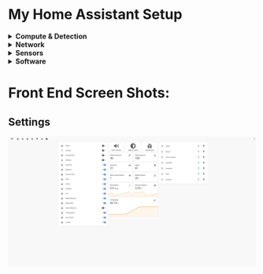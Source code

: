 # My Home Assistant Setup
<details>
<summary>
  <b>Compute & Detection</b></summary>
  <ul>
  <li><a href="https://www.intel.com/content/www/us/en/products/boards-kits/nuc/kits/nuc7i5bnh.html">Intel NUC</a></li>
  <li><a href="https://www.aliexpress.com/item/Wireless-Zigbee-CC2531-Sniffer-Bare-Board-Packet-Protocol-Analyzer-Module-USB-Interface-Dongle-Capture-Packet-Module/32852226435.html?spm=2114.search0104.3.9.6ae64da4Ihy5MO&ws_ab_test=searchweb0_0,searchweb201602_1_10065_10130_10068_10890_10547_319_10546_317_10548_10545_10696_453_10084_454_10083_10618_10307_537_536_10902_10059_10884_10887_321_322_10103,searchweb201603_57,ppcSwitch_0&algo_expid=532ac65a-3e80-4722-aded-c42d3397f247-1&algo_pvid=532ac65a-3e80-4722-aded-c42d3397f247">CC 2531</a></li>
  </ul>
</details>
<details>
<summary>
  <b>Network</b></summary>
  <p><a href="https://store.google.com/product/google_wifi">Google Wi-Fi</a></p>
</details>
<details>
<summary>
  <b>Sensors</b></summary>
  <p>I like using Xiaomi sensors as they're cheap, reliable, and portable. This is especially relevant to my use case as I bought the majority of the sensors used in my setup as a renter. I'm in the process of building a house and these sensors will be quick to pack up and set-up in the new house. I don't trust the original Xioami gateway, which often phones home to China so I blocked internet access to the gateway, which acts as the Zigbee coordinator. Eventually, I'll remove the gateway altogether and just use Zigbee2mqtt as a bridge between each device and Home Assistant</p>
  <ul>
  <li><a href="https://www.aliexpress.com/item/New-Original-Xiaomi-Mijia-Human-Body-Sensor-Infrared-Smart-Home-Detector-Motion-Sensor-Safe-Moistureproof-15ms/32858852215.html?spm=2114.search0104.3.19.111f316b2zfoj2&ws_ab_test=searchweb0_0,searchweb201602_1_10065_10130_10068_10890_10547_319_10546_317_10548_10545_10696_453_10084_454_10083_10618_10307_537_536_10902_10059_10884_10887_321_322_10103,searchweb201603_57,ppcSwitch_0&algo_expid=cfc297f2-d6a6-4952-a632-a63ac3f66fdd-2&algo_pvid=cfc297f2-d6a6-4952-a632-a63ac3f66fdd">Xiaomi Mijia Human Body Sensor</a></li>
  <li><a href="https://www.aliexpress.com/item/2019-Xiaomi-Mi-Smart-Temperature-and-Humidity-Sensor-Mini-Intelligent-Sensor-Put-the-baby-Home-office/32986664949.html?spm=2114.search0104.3.32.17e2205013KSAz&ws_ab_test=searchweb0_0,searchweb201602_1_10065_10130_10068_10890_10547_319_10546_317_10548_10545_10696_453_10084_454_10083_10618_10307_537_536_10902_10059_10884_10887_321_322_10103,searchweb201603_57,ppcSwitch_0&algo_expid=246f6dd6-c260-492f-82da-5b9358ca0864-7&algo_pvid=246f6dd6-c260-492f-82da-5b9358ca0864">Xiaomi Mi Smart Temperature & Humidty</a></li>
  <li><a href="https://www.aliexpress.com/item/Xiaomi-Aqara-Wireless-Flood-Water-Immersing-Sensor-IP67-Waterproof-App-Remote-Cantrol-Remote-Mijia-Smart-Home/32921707280.html?spm=2114.search0104.3.55.69e2fec1u0Ht7A&ws_ab_test=searchweb0_0,searchweb201602_1_10065_10130_10068_10890_10547_319_10546_317_10548_10545_10696_453_10084_454_10083_10618_10307_537_536_10902_10059_10884_10887_321_322_10103,searchweb201603_57,ppcSwitch_0&algo_expid=9c9b4499-285b-4f4c-9fee-6efad92b8e55-7&algo_pvid=9c9b4499-285b-4f4c-9fee-6efad92b8e55">Xiaomi Aqara Water Sensor</a></li>
  <li><a href="https://www.aliexpress.com/item/HOT-Original-Xiaomi-Door-Window-Sensor-Pocket-Size-Xiaomi-Smart-Home-Kits-Alarm-System-Work-with/32965692266.html?spm=2114.search0104.3.17.17c12c44nGAg85&ws_ab_test=searchweb0_0,searchweb201602_1_10065_10130_10068_10890_10547_319_10546_317_10548_10545_10696_453_10084_454_10083_10618_10307_537_536_10902_10059_10884_10887_321_322_10103,searchweb201603_57,ppcSwitch_0&algo_expid=bfe0ecfe-0bb3-4e45-a9b7-678244bb4d78-2&algo_pvid=bfe0ecfe-0bb3-4e45-a9b7-678244bb4d78">Xiaomi Door/Window Sensor</a></li>
  </ul>
</details>
<details>
    <summary>
  <b>Software</b>  </summary>
    <p><strong>OS</strong></p><p><a href="http://releases.ubuntu.com/18.04/">Ubuntu 18.04 LTS</a></p>
  <p><strong>Docker Containers</strong></p> 
  <ul>
    <li><a href="https://hub.docker.com/r/homeassistant/home-assistant">Home Assistant</a></li>
    <li><a href="https://hub.docker.com/r/portainer/portainer">Portainer</a></li>
    <li><a href="https://hub.docker.com/_/eclipse-mosquitto">Mosquitto</a></li>
    <li><a href="https://hub.docker.com/r/organizrtools/organizr-v2">Organizr</a></li>
    <li><a href="https://hub.docker.com/r/plexinc/pms-docker">Plex</a></li>
    <li><a href="https://hub.docker.com/r/abiosoft/caddy">Caddy</a></li>    
    <li><a href="https://hub.docker.com/r/v2tec/watchtower">Watchtower</a></li> 
    <li><a href="https://hub.docker.com/r/nodered/node-red-docker">Node-RED</a></li>
    <li><a href=https://github.com/Koenkk/zigbee2mqtt">Zigbee2mqtt</a></li></ul>
    </details>

# Front End Screen Shots:
## Settings
<p align="center">
  <img src="https://raw.githubusercontent.com/subjectbit/homeassistant/master/ui/settings_ui.png">
</p>

